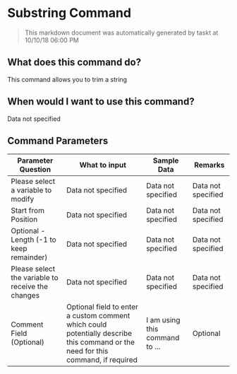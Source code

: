 <!--TITLE: Substring Command -->
<!-- SUBTITLE: a command in the Data Commands group -->
# Substring Command


> This markdown document was automatically generated by taskt at 10/10/18 06:00 PM


## What does this command do?
This command allows you to trim a string


## When would I want to use this command?
Data not specified


## Command Parameters
| Parameter Question   	| What to input  	|  Sample Data 	| Remarks  	|
| ---                    | ---               | ---           | ---       |
|Please select a variable to modify|Data not specified|Data not specified|Data not specified|
|Start from Position|Data not specified|Data not specified|Data not specified|
|Optional - Length (-1 to keep remainder)|Data not specified|Data not specified|Data not specified|
|Please select the variable to receive the changes|Data not specified|Data not specified|Data not specified|
|Comment Field (Optional)|Optional field to enter a custom comment which could potentially describe this command or the need for this command, if required|I am using this command to ...|Optional|


